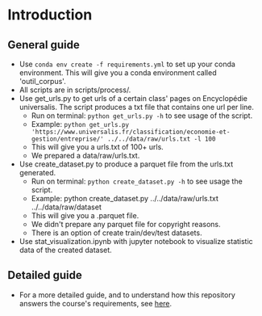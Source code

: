 # Introduction

## General guide

- Use ```conda env create -f requirements.yml``` to set up your conda environment. This will give you a conda environment called 'outil_corpus'.
- All scripts are in scripts/process/.
- Use get_urls.py to get urls of a certain class' pages on Encyclopédie universalis. The script produces a txt file that contains one url per line. 
	- Run on terminal: ```python get_urls.py -h``` to see usage of the script.
   	- Example: ```python get_urls.py 'https://www.universalis.fr/classification/economie-et-gestion/entreprise/' ../../data/raw/urls.txt -l 100```
	- This will give you a urls.txt of 100+ urls.
 	- We prepared a data/raw/urls.txt.
- Use create_dataset.py to produce a parquet file from the urls.txt generated.
	- Run on terminal: ```python create_dataset.py -h``` to see usage the script.
	- Example: python create_dataset.py ../../data/raw/urls.txt ../../data/raw/dataset
	- This will give you a .parquet file.
   	- We didn't prepare any parquet file for copyright reasons.
   	- There is an option of create train/dev/test datasets.
- Use stat_visualization.ipynb with jupyter notebook to visualize statistic data of the created dataset.
		
## Detailed guide
- For a more detailed guide, and to understand how this repository answers the course's requirements, see [here](https://github.com/CourantenCourant/Outil-traitement-corpus/blob/doc/rapport.md).
  
